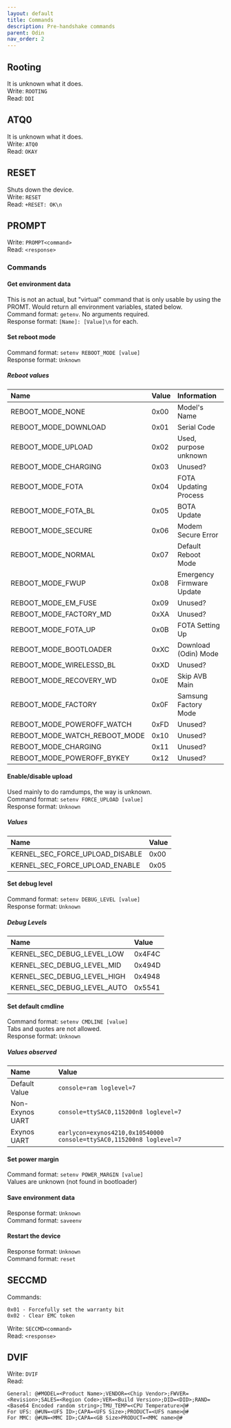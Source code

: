 ```yaml
---
layout: default
title: Commands
description: Pre-handshake commands
parent: Odin
nav_order: 2
---
```


## Rooting
It is unknown what it does. \
Write: `ROOTING` \
Read: `DDI`

## ATQ0
It is unknown what it does. \
Write: `ATQ0` \
Read: `OKAY`

## RESET
Shuts down the device. \
Write: `RESET` \
Read: `+RESET: OK\n`

## PROMPT
Write: `PROMPT<command>` \
Read: `<response>`

### Commands
#### Get environment data
This is not an actual, but "virtual" command that is only usable by using the PROMT.
Would return all environment variables, stated below. \
Command format: `getenv`. No arguments required. \
Response format: `[Name]: [Value]\n` for each.
#### Set reboot mode
Command format: `setenv REBOOT_MODE [value]` \
Response format: `Unknown`
##### Reboot values

| Name                          | Value | Information               |
|:------------------------------|:------|:--------------------------|
| REBOOT_MODE_NONE              | 0x00  | Model's Name              |
| REBOOT_MODE_DOWNLOAD          | 0x01  | Serial Code               |
| REBOOT_MODE_UPLOAD            | 0x02  | Used, purpose unknown     |
| REBOOT_MODE_CHARGING          | 0x03  | Unused?                   |
| REBOOT_MODE_FOTA              | 0x04  | FOTA Updating Process     |
| REBOOT_MODE_FOTA_BL           | 0x05  | BOTA Update               |
| REBOOT_MODE_SECURE            | 0x06  | Modem Secure Error        |
| REBOOT_MODE_NORMAL            | 0x07  | Default Reboot Mode       |
| REBOOT_MODE_FWUP              | 0x08  | Emergency Firmware Update |
| REBOOT_MODE_EM_FUSE           | 0x09  | Unused?                   |
| REBOOT_MODE_FACTORY_MD        | 0xXA  | Unused?                   |
| REBOOT_MODE_FOTA_UP           | 0x0B  | FOTA Setting Up           |
| REBOOT_MODE_BOOTLOADER        | 0xXC  | Download (Odin) Mode      |
| REBOOT_MODE_WIRELESSD_BL      | 0xXD  | Unused?                   |
| REBOOT_MODE_RECOVERY_WD       | 0x0E  | Skip AVB Main             |
| REBOOT_MODE_FACTORY           | 0x0F  | Samsung Factory Mode      |
| REBOOT_MODE_POWEROFF_WATCH    | 0xFD  | Unused?                   |
| REBOOT_MODE_WATCH_REBOOT_MODE | 0x10  | Unused?                   |
| REBOOT_MODE_CHARGING          | 0x11  | Unused?                   |
| REBOOT_MODE_POWEROFF_BYKEY    | 0x12  | Unused?                   |

#### Enable/disable upload
Used mainly to do ramdumps, the way is unknown. \
Command format: `setenv FORCE_UPLOAD [value]` \
Response format: `Unknown`

##### Values

| Name                            | Value |
|:--------------------------------|:------|
| KERNEL_SEC_FORCE_UPLOAD_DISABLE | 0x00  |
| KERNEL_SEC_FORCE_UPLOAD_ENABLE  | 0x05  |

#### Set debug level
Command format: `setenv DEBUG_LEVEL [value]` \
Response format: `Unknown`

##### Debug Levels

| Name                        | Value  |
|:----------------------------|:-------|
| KERNEL_SEC_DEBUG_LEVEL_LOW  | 0x4F4C |
| KERNEL_SEC_DEBUG_LEVEL_MID  | 0x494D |
| KERNEL_SEC_DEBUG_LEVEL_HIGH | 0x4948 |
| KERNEL_SEC_DEBUG_LEVEL_AUTO | 0x5541 |

#### Set default cmdline
Command format: `setenv CMDLINE [value]` \
Tabs and quotes are not allowed. \
Response format: `Unknown`

##### Values observed

| Name            | Value                                                                |
|:----------------|:---------------------------------------------------------------------|
| Default Value   | `console=ram loglevel=7`                                             |
| Non-Exynos UART | `console=ttySAC0,115200n8 loglevel=7`                                |
| Exynos UART     | `earlycon=exynos4210,0x10540000 console=ttySAC0,115200n8 loglevel=7` |

#### Set power margin
Command format: `setenv POWER_MARGIN [value]` \
Values are unknown (not found in bootloader)

#### Save environment data
Response format: `Unknown` \
Command format: `saveenv`

#### Restart the device
Response format: `Unknown` \
Command format: `reset`

## SECCMD
Commands:
```
0x01 - Forcefully set the warranty bit
0x02 - Clear EMC token
```
Write: `SECCMD<command>` \
Read: `<response>`

## DVIF
Write: `DVIF` \
Read: 
```
General: @#MODEL=<Product Name>;VENDOR=<Chip Vendor>;FWVER=<Revision>;SALES=<Region Code>;VER=<Build Version>;DID=<DID>;RAND=<Base64 Encoded random string>;TMU_TEMP=<CPU Temperature>@#
For UFS: @#UN=<UFS ID>;CAPA=<UFS Size>;PRODUCT=<UFS name>@#
For MMC: @#UN=<MMC ID>;CAPA=<GB Size>PRODUCT=<MMC name>@#
```
